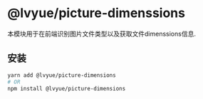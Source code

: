 # @lvyue/picture-dimenssions  

本模块用于在前端识别图片文件类型以及获取文件dimenssions信息.



## 安装

```bash  
yarn add @lvyue/picture-dimensions
# OR 
npm install @lvyue/picture-dimensions
 ```
